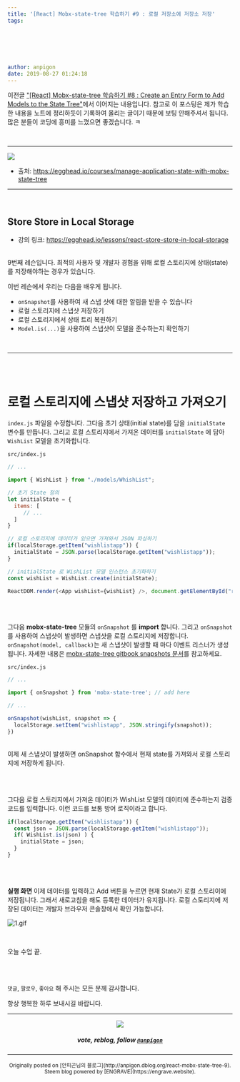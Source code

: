 ```yaml
---
title: '[React] Mobx-state-tree 학습하기 #9 : 로컬 저장소에 저장소 저장'
tags:
  
  
  
  
  
  
author: anpigon
date: 2019-08-27 01:24:18
---
```


이전글 ["\[React\] Mobx-state-tree 학습하기 #8 : Create an Entry Form to Add Models to the State Tree"](/zzan/@anpigon/react-mobx-state-tree-8-create-an-entry-form-to-add-models-to-the-state-tree)에서 이어지는 내용입니다. 참고로 이 포스팅은 제가 학습한 내용을 노트에 정리하듯이 기록하여 올리는 글이기 때문에 보팅 안해주셔서 됩니다.  많은 분들이 코딩에 흥미를  느꼈으면 좋겠습니다.  ㅋ

<br>

***

![](https://files.steempeak.com/file/steempeak/anpigon/sYISPibs-E1848CE185A6E18486E185A9E186A820E1848BE185A5E186B9E18482E185B3E186AB20E18483E185B5E1848CE185A1E1848BE185B5E186AB.png)
* 출처: https://egghead.io/courses/manage-application-state-with-mobx-state-tree

***

<br>

## Store Store in Local Storage

* 강의 링크: https://egghead.io/lessons/react-store-store-in-local-storage

<br>9번째 레슨입니다.  최적의 사용자 및 개발자 경험을 위해 로컬 스토리지에 상태(state)를 저장해야하는 경우가 있습니다.

이번 레슨에서 우리는 다음을 배우게 됩니다.

* `onSnapshot`를 사용하여 새 스냅 샷에 대한 알림을 받을 수 있습니다
* 로컬 스토리지에 스냅샷 저장하기
* 로컬 스토리지에서 상태 트리 복원하기
* `Model.is(...)`을 사용하여 스냅샷이 모델을 준수하는지 확인하기

<br>

***

<br>
<br>

# 로컬 스토리지에 스냅샷 저장하고 가져오기

`index.js` 파일을 수정합니다. 그다음 초기 상태(initial state)를 담을 `initialState` 변수를 만듭니다. 그리고 로컬 스토리지에서 가져온 데이터를  `initialState` 에 담아 `WishList` 모델을 초기화합니다.

`src/index.js`

```js
// ...

import { WishList } from "./models/WhishList";

// 초기 State 정의
let initialState = {
  items: [
     // ...
  ]
}

// 로컬 스토리지에 데이터가 있으면 가져와서 JSON 파싱하기
if(localStorage.getItem("wishlistapp")) {
  initialState = JSON.parse(localStorage.getItem("wishlistapp")); 
}

// initialState 로 WishList 모델 인스턴스 초기화하기
const wishList = WishList.create(initialState);

ReactDOM.render(<App wishList={wishList} />, document.getElementById("root"));
```

<br>
<br>

 그다음 **mobx-state-tree** 모듈의 `onSnapshot` 를 **import** 합니다. 그리고 `onSnapshot` 를 사용하여 스냅샷이 발생하면 스냅샷을 로컬 스토리지에 저장합니다. `onSnapshot(model, callback)`는  새 스냅샷이 발생할 때 마다 이벤트 리스너가 생성됩니다. 자세한 내용은 [mobx-state-tree gitbook snapshots 문서](https://mobx-state-tree.gitbook.io/docs/concepts/snapshots)를 참고하세요.

`src/index.js`

```js
// ...

import { onSnapshot } from 'mobx-state-tree'; // add here

// ...

onSnapshot(wishList, snapshot => {
  localStorage.setItem("wishlistapp", JSON.stringify(snapshot));
})
```

<br>이제 새 스냅샷이 발생하면 onSnapshot 함수에서 현재 state를 가져와서 로컬 스토리지에 저장하게 됩니다.

<br> 
<br> 

그다음 로컬 스토리지에서 가져온 데이터가 WishList 모델의 데이터에 준수하는지 검증 코드를 입력합니다. 이런 코드를 보통 방어 로직이라고 합니다.

```js
if(localStorage.getItem("wishlistapp")) {
  const json = JSON.parse(localStorage.getItem("wishlistapp"));
  if( WishList.is(json) ) {
    initialState = json;
  }
}
```

<br> 
<br> 

**실행 화면**
이제 데이터를 입력하고 Add 버튼을 누르면 현재 State가 로컬 스토리이에 저장됩니다. 그래서 새로고침을 해도 등록한 데이터가 유지됩니다.  로컬 스토리지에 저장된 데이터는 개발자 브라우저 콘솔창에서 확인 가능합니다.

![1.gif](https://files.steempeak.com/file/steempeak/anpigon/zWYSnZOi-1.gif)

<br> 

오늘 수업 끝.

<br>
<br>

 `댓글`, `팔로우`, `좋아요` 해 주시는 모든 분께 감사합니다.

항상 행복한 하루 보내시길 바랍니다.

*** 

<center><img src='https://steemitimages.com/400x0/https://cdn.steemitimages.com/DQmQmWhMN6zNrLmKJRKhvSScEgWZmpb8zCeE2Gray1krbv6/BC054B6E-6F73-46D0-88E4-C88EB8167037.jpeg'><h5>vote, reblog, follow <code><a href='https://steemit.com/@anpigon'>@anpigon</a></code></h5></center>

***
<center><sup>Originally posted on [안피곤님의 블로그](http://anpigon.dblog.org/react-mobx-state-tree-9). Steem blog powered by [ENGRAVE](https://engrave.website).</sup></center>